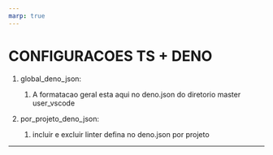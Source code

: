 ```yaml
---
marp: true
---
```


# CONFIGURACOES TS + DENO

1. global_deno_json:
   1. A formatacao geral esta aqui no deno.json do diretorio master user_vscode

1. por_projeto_deno_json:
   1. incluir e excluir linter defina no deno.json por projeto


---

